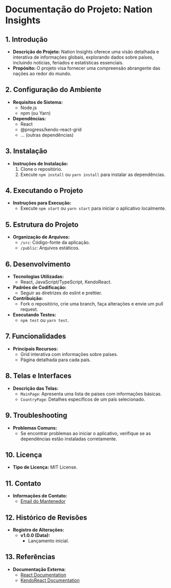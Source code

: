 # Documentação do Projeto: Nation Insights

## 1. Introdução

- **Descrição do Projeto:**
  Nation Insights oferece uma visão detalhada e interativa de informações globais, explorando dados sobre países, incluindo notícias, feriados e estatísticas essenciais.
- **Propósito:**
  O projeto visa fornecer uma compreensão abrangente das nações ao redor do mundo.

## 2. Configuração do Ambiente

- **Requisitos de Sistema:**
  - Node.js
  - npm (ou Yarn)
- **Dependências:**
  - React
  - @progress/kendo-react-grid
  - ... (outras dependências)

## 3. Instalação

- **Instruções de Instalação:**
  1.  Clone o repositório.
  2.  Execute `npm install` ou `yarn install` para instalar as dependências.

## 4. Executando o Projeto

- **Instruções para Execução:**
  - Execute `npm start` ou `yarn start` para iniciar o aplicativo localmente.

## 5. Estrutura do Projeto

- **Organização de Arquivos:**
  - `/src`: Código-fonte da aplicação.
  - `/public`: Arquivos estáticos.

## 6. Desenvolvimento

- **Tecnologias Utilizadas:**
  - React, JavaScript/TypeScript, KendoReact.
- **Padrões de Codificação:**
  - Seguir as diretrizes do eslint e prettier.
- **Contribuição:**
  - Fork o repositório, crie uma branch, faça alterações e envie um pull request.
- **Executando Testes:**
  - `npm test` ou `yarn test`.

## 7. Funcionalidades

- **Principais Recursos:**
  - Grid interativa com informações sobre países.
  - Página detalhada para cada país.

## 8. Telas e Interfaces

- **Descrição das Telas:**
  - `MainPage`: Apresenta uma lista de países com informações básicas.
  - `CountryPage`: Detalhes específicos de um país selecionado.

## 9. Troubleshooting

- **Problemas Comuns:**
  - Se encontrar problemas ao iniciar o aplicativo, verifique se as dependências estão instaladas corretamente.

## 10. Licença

- **Tipo de Licença:**
  MIT License.

## 11. Contato

- **Informações de Contato:**
  - [Email do Mantenedor](carlosroberiojp@hotmail.com)

## 12. Histórico de Revisões

- **Registro de Alterações:**
  - **v1.0.0 (Data):**
    - Lançamento inicial.

## 13. Referências

- **Documentação Externa:**
  - [React Documentation](https://reactjs.org/docs/getting-started.html)
  - [KendoReact Documentation](https://www.telerik.com/kendo-react-ui/)
